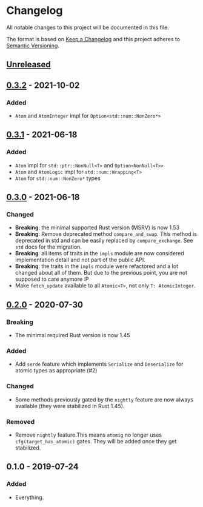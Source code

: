 # Changelog
All notable changes to this project will be documented in this file.

The format is based on [Keep a Changelog](http://keepachangelog.com/en/1.0.0/)
and this project adheres to [Semantic Versioning](http://semver.org/spec/v2.0.0.html).

## [Unreleased]

## [0.3.2] - 2021-10-02
### Added
- `Atom` and `AtomInteger` impl for `Option<std::num::NonZero*>`

## [0.3.1] - 2021-06-18
### Added
- `Atom` impl for `std::ptr::NonNull<T>` and `Option<NonNull<T>>`
- `Atom` and `AtomLogic` impl for `std::num::Wrapping<T>`
- `Atom` for `std::num::NonZero*` types

## [0.3.0] - 2021-06-18
### Changed
- **Breaking**: the minimal supported Rust version (MSRV) is now 1.53
- **Breaking**: Remove deprecated method `compare_and_swap`. This method is
  deprecated in std and can be easily replaced by `compare_exchange`. See
  `std` docs for the migration.
- **Breaking**: all items of traits in the `impls` module are now considered
  implementation detail and not part of the public API.
- **Breaking**: the traits in the `impls` module were refactored and a lot
  changed about all of them. But due to the previous point, you are not
  supposed to care anymore :P
- Make `fetch_update` available to all `Atomic<T>`, not only `T: AtomicInteger`.

## [0.2.0] - 2020-07-30
### Breaking
- The minimal required Rust version is now 1.45

### Added
- Add `serde` feature which implements `Serialize` and `Deserialize` for atomic
  types as appropriate (#2)

### Changed
- Some methods previously gated by the `nightly` feature are now always
  available (they were stabilized in Rust 1.45).

### Removed
- Remove `nightly` feature.This means `atomig` no longer uses
  `cfg(target_has_atomic)` gates. They will be added once they get stabilized.


## 0.1.0 - 2019-07-24
### Added
- Everything.


[Unreleased]: https://github.com/LukasKalbertodt/atomig/compare/v0.3.2...HEAD
[0.3.2]: https://github.com/LukasKalbertodt/atomig/compare/v0.3.1...v0.3.2
[0.3.1]: https://github.com/LukasKalbertodt/atomig/compare/v0.3.0...v0.3.1
[0.3.0]: https://github.com/LukasKalbertodt/atomig/compare/v0.2.0...v0.3.0
[0.2.0]: https://github.com/LukasKalbertodt/atomig/compare/v0.1.0...v0.2.0
